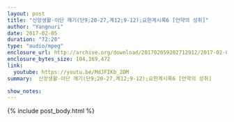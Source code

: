 ```yaml
---
layout: post
title: "신앙생활-이단 깨기(단9;20-27,계12;9-12);요한계시록6 [언약의 성취]"
author: "Yangnuri"
date: 2017-02-05
duration: "72:20"
type: "audio/mpeg"
enclosure_url: http://archive.org/download/201702059202712912/2017-02-05%20%EC%96%B8%EC%95%BD%EC%9D%98%20%EC%84%B1%EC%B7%A8(%EB%8B%A89;20-27,%EA%B3%8412;9-12).mp3
enclosure_bytes_size: 104,169,472        
link:
  youtube: https://youtu.be/MdJFIKb_2DM
summary:  신앙생활-이단 깨기(단9;20-27,계12;9-12);요한계시록6 [언약의 성취]

show_notes:
---
```


{% include post_body.html %}

